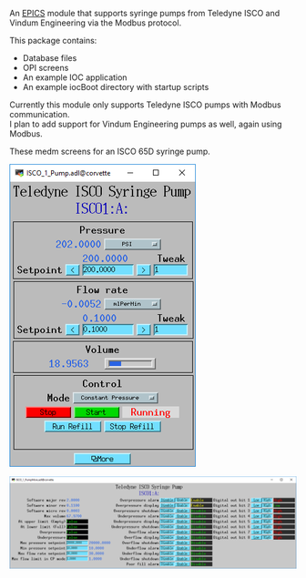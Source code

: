 An [EPICS](http://www.aps.anl.gov/epics/) 
module that supports syringe pumps from Teledyne ISCO and Vindum Engineering
via the Modbus protocol.

This package contains:
- Database files
- OPI screens
- An example IOC application
- An example iocBoot directory with startup scripts

Currently this module only supports Teledyne ISCO pumps with Modbus communication.  
I plan to add support for Vindum Engineering pumps as well, again using Modbus.

These medm screens for an ISCO 65D syringe pump.

![ISCO_1_Pump.adl](ISCO_1_Pump.png)

![ISCO_1_PumpMore.adl](ISCO_1_PumpMore.png)

